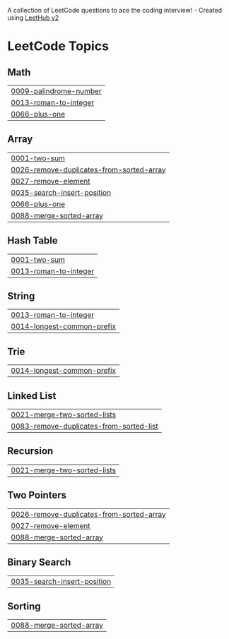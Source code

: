 A collection of LeetCode questions to ace the coding interview! - Created using [LeetHub v2](https://github.com/arunbhardwaj/LeetHub-2.0)
<!---LeetCode Topics Start-->
# LeetCode Topics
## Math
|  |
| ------- |
| [0009-palindrome-number](https://github.com/Sameer200510/Leetcode/tree/master/0009-palindrome-number) |
| [0013-roman-to-integer](https://github.com/Sameer200510/Leetcode/tree/master/0013-roman-to-integer) |
| [0066-plus-one](https://github.com/Sameer200510/Leetcode/tree/master/0066-plus-one) |
## Array
|  |
| ------- |
| [0001-two-sum](https://github.com/Sameer200510/Leetcode/tree/master/0001-two-sum) |
| [0026-remove-duplicates-from-sorted-array](https://github.com/Sameer200510/Leetcode/tree/master/0026-remove-duplicates-from-sorted-array) |
| [0027-remove-element](https://github.com/Sameer200510/Leetcode/tree/master/0027-remove-element) |
| [0035-search-insert-position](https://github.com/Sameer200510/Leetcode/tree/master/0035-search-insert-position) |
| [0066-plus-one](https://github.com/Sameer200510/Leetcode/tree/master/0066-plus-one) |
| [0088-merge-sorted-array](https://github.com/Sameer200510/Leetcode/tree/master/0088-merge-sorted-array) |
## Hash Table
|  |
| ------- |
| [0001-two-sum](https://github.com/Sameer200510/Leetcode/tree/master/0001-two-sum) |
| [0013-roman-to-integer](https://github.com/Sameer200510/Leetcode/tree/master/0013-roman-to-integer) |
## String
|  |
| ------- |
| [0013-roman-to-integer](https://github.com/Sameer200510/Leetcode/tree/master/0013-roman-to-integer) |
| [0014-longest-common-prefix](https://github.com/Sameer200510/Leetcode/tree/master/0014-longest-common-prefix) |
## Trie
|  |
| ------- |
| [0014-longest-common-prefix](https://github.com/Sameer200510/Leetcode/tree/master/0014-longest-common-prefix) |
## Linked List
|  |
| ------- |
| [0021-merge-two-sorted-lists](https://github.com/Sameer200510/Leetcode/tree/master/0021-merge-two-sorted-lists) |
| [0083-remove-duplicates-from-sorted-list](https://github.com/Sameer200510/Leetcode/tree/master/0083-remove-duplicates-from-sorted-list) |
## Recursion
|  |
| ------- |
| [0021-merge-two-sorted-lists](https://github.com/Sameer200510/Leetcode/tree/master/0021-merge-two-sorted-lists) |
## Two Pointers
|  |
| ------- |
| [0026-remove-duplicates-from-sorted-array](https://github.com/Sameer200510/Leetcode/tree/master/0026-remove-duplicates-from-sorted-array) |
| [0027-remove-element](https://github.com/Sameer200510/Leetcode/tree/master/0027-remove-element) |
| [0088-merge-sorted-array](https://github.com/Sameer200510/Leetcode/tree/master/0088-merge-sorted-array) |
## Binary Search
|  |
| ------- |
| [0035-search-insert-position](https://github.com/Sameer200510/Leetcode/tree/master/0035-search-insert-position) |
## Sorting
|  |
| ------- |
| [0088-merge-sorted-array](https://github.com/Sameer200510/Leetcode/tree/master/0088-merge-sorted-array) |
<!---LeetCode Topics End-->